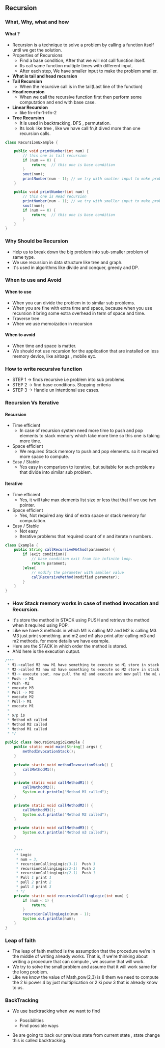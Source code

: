## Recursion

### What, Why, what and how

#### What ?

- Recursion is a technique to solve a problem by calling a function itself until we get the solution.
- Properties of Recursions
    - Find a base condition, After that we will not call function itself.
    - Its call same function multiple times with different input.
    - After each step, We have smaller input to make the problem smaller.
- **What is tail and head recursion**
- **Tail Recursion**
    - When the recursive call is in the tail(Last line of the function)
- **Head recursion**
    - When we call the recursive function first then perform some computation and end with base case.
- **Linear Recursion**
    - like fn->fn-1->fn-2
- **Tree Recursion**
    - It is used in backtracking, DFS , permutation.
    - Its look like tree , like we have call fn,it dived more than one recursion calls.

```java
class RecursionExample {

    public void printNumber(int num) {
        // this one is tail recursion 
        if (num == 0) {
            return;  // this one is base condition
        }
        sout(num);
        printNumber(num - 1); // we try with smaller input to make problem small.
    }

    public void printNumber(int num) {
        // this one is Head recursion
        printNumber(num - 1); // we try with smaller input to make problem small.
        sout(num);
        if (num == 0) {
            return;  // this one is base condition
        }
    }
}
```

### Why Should be Recursion

- Help us to break down the big problem into sub-smaller problem of same type.
- We use recursion in data structure like tree and graph.
- It's used in algorithms like divide and conquer, greedy and DP.

### When to use and Avoid

#### When to use

- When you can divide the problem in to similar sub problems.
- When you are fine with extra time and space, because when you use recursion it bring some extra overhead in term of
  space and time.
- Traverse tree
- When we use memoization in recursion

#### When to avoid

- When time and space is matter.
- We should not use recursion for the application that are installed on less memory device, like airbags , mobile eyc.

### How to write recursive function

- STEP 1 -> finds recursive i.e problem into sub problems.
- STEP 2 -> find base conditions. Stopping criteria
- STEP 3 -> Handle un intentional use cases.

### Recursion Vs Iterative

#### Recursion

- Time efficient
    - In case of recursion system need more time to push and pop elements to stack memory which take more time so this
      one is taking more time.
- Space efficient
    - We required Stack memory to push and pop elements. so it required more space to compute.
- Easy / Stable
    - Yes easy in comparison to iterative, but suitable for such problems that divide into similar sub problem.

#### Iterative

- Time efficient
    - Yes, it will take max elements list size or less that that if we use two pointer.
- Space efficient
    - Yes, Not required any kind of extra space or stack memory for computation.
- Easy / Stable
    - Not easy
    - Iterative problems that required count of n and iterate n numbers .

```java
class Example {
    public String callRecursiveMethod(paramente) {
        if (exit condition){
            // base condition exit from the infinite loop.
            return parament;
        }else{
            // modify the parameter with smaller value
            callRecursiveMethod(modified parameter);
        }
    }
}
```

- ### How Stack memory works in case of method invocation and Recursion.
- It's store the method in STACK using PUSH and retrieve the method when it required using POP.
- Like we have 3 methods in which M1 is calling M2 and M2 is calling M3. M3 just print something. and m2 and m1 also
  print after calling m3 and m2 methods. for more details we have example.
- Here are the STACK in which order the method is stored.
- ANd here is the execution output.

```java
/***
 * M1->called M2 now M1 have something to execute so M1 store in stack
 * M2->called M3 now m2 have something to execute so M2 store in stack
 * M3-> execute sout, now pull the m2 and execute and now pull the m1 and execute.
 * Push -> M1
 * Push -M2
 * exexute M3
 * Pull -> M2 
 * execute M2
 * Pull-> M1 
 * execute M1
 *
 * o/p is
 * Method m3 called
 * Method M2 called
 * Method M1 called
 * */

public class RecursionLogicExample {
    public static void main(String[] args) {
        methodInvocationStack();
    }

    private static void methodInvocationStack() {
        callMethodM1();
    }

    private static void callMethodM1() {
        callMethodM2();
        System.out.println("Method M1 called");
    }

    private static void callMethodM2() {
        callMethodM3();
        System.out.println("Method M2 called");
    }

    private static void callMethodM3() {
        System.out.println("Method m3 called");
    }


    /***
     * Logic 
     * num = 3,
     * recursionCallingLogic(3-1)  Push 3 
     * recursionCallingLogic(2-1)  Push 2 
     * recursionCallingLogic(2-1)  Push 1
     * Pull 1 print 1 
     * pull 2 print 2 
     * pull 3 print 3
     * */
    private static void recursionCallingLogic(int num) {
        if (num < 1) {
            return;
        }
        recursionCallingLogic(num - 1);
        System.out.println(num);
    }
}
```

### Leap of faith

- The leap of faith method is the assumption that the procedure we're in the middle of writing already works. That is,
  if we're thinking about writing a procedure that can compute , we assume that will work.
- We try to solve the small problem and assume that it will work same for the long problem.
- Like we know the value of Math,pow(2,3) is 8 them we need to compute the 2 ki power 4 by just multiplication or 2 ki
  pow 3 that is already know to us. 

### BackTracking
- We use backtracking when we want to find 
  - Possibilities 
  - Find possible ways 

- Be are going to back our previous state from current state , state change this is called backtracking.


